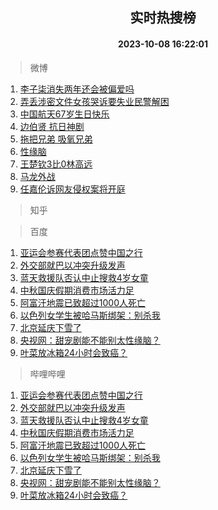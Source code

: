 <div align="center"><h2>实时热搜榜</h2><h4>2023-10-08 16:22:01</h4></div>

> 微博  

1. [李子柒消失两年还会被偏爱吗](https://s.weibo.com/weibo?q=%23%E6%9D%8E%E5%AD%90%E6%9F%92%E6%B6%88%E5%A4%B1%E4%B8%A4%E5%B9%B4%E8%BF%98%E4%BC%9A%E8%A2%AB%E5%81%8F%E7%88%B1%E5%90%97%23&t=31&band_rank=1&Refer=top)<br />
2. [弄丢涉密文件女孩哭诉要失业民警解困](https://s.weibo.com/weibo?q=%23%E5%BC%84%E4%B8%A2%E6%B6%89%E5%AF%86%E6%96%87%E4%BB%B6%E5%A5%B3%E5%AD%A9%E5%93%AD%E8%AF%89%E8%A6%81%E5%A4%B1%E4%B8%9A%E6%B0%91%E8%AD%A6%E8%A7%A3%E5%9B%B0%23&t=31&band_rank=2&Refer=top)<br />
3. [中国航天67岁生日快乐](https://s.weibo.com/weibo?q=%23%E4%B8%AD%E5%9B%BD%E8%88%AA%E5%A4%A967%E5%B2%81%E7%94%9F%E6%97%A5%E5%BF%AB%E4%B9%90%23&t=31&band_rank=3&Refer=top)<br />
4. [边伯贤 抗日神剧](https://s.weibo.com/weibo?q=%E8%BE%B9%E4%BC%AF%E8%B4%A4%20%E6%8A%97%E6%97%A5%E7%A5%9E%E5%89%A7&t=31&band_rank=4&Refer=top)<br />
5. [拖把兄弟 吸氧兄弟](https://s.weibo.com/weibo?q=%E6%8B%96%E6%8A%8A%E5%85%84%E5%BC%9F%20%E5%90%B8%E6%B0%A7%E5%85%84%E5%BC%9F&t=31&band_rank=5&Refer=top)<br />
6. [性缘脑](https://s.weibo.com/weibo?q=%E6%80%A7%E7%BC%98%E8%84%91&t=31&band_rank=6&Refer=top)<br />
7. [王楚钦3比0林高远](https://s.weibo.com/weibo?q=%23%E7%8E%8B%E6%A5%9A%E9%92%A63%E6%AF%940%E6%9E%97%E9%AB%98%E8%BF%9C%23&t=31&band_rank=7&Refer=top)<br />
8. [马龙外战](https://s.weibo.com/weibo?q=%E9%A9%AC%E9%BE%99%E5%A4%96%E6%88%98&t=31&band_rank=8&Refer=top)<br />
9. [任嘉伦诉网友侵权案将开庭](https://s.weibo.com/weibo?q=%23%E4%BB%BB%E5%98%89%E4%BC%A6%E8%AF%89%E7%BD%91%E5%8F%8B%E4%BE%B5%E6%9D%83%E6%A1%88%E5%B0%86%E5%BC%80%E5%BA%AD%23&t=31&band_rank=9&Refer=top)<br />

> 知乎  


> 百度  

1. [亚运会参赛代表团点赞中国之行](https://www.baidu.com/s?wd=%E4%BA%9A%E8%BF%90%E4%BC%9A%E5%8F%82%E8%B5%9B%E4%BB%A3%E8%A1%A8%E5%9B%A2%E7%82%B9%E8%B5%9E%E4%B8%AD%E5%9B%BD%E4%B9%8B%E8%A1%8C&sa=fyb_news&rsv_dl=fyb_news)<br />
2. [外交部就巴以冲突升级发声](https://www.baidu.com/s?wd=%E5%A4%96%E4%BA%A4%E9%83%A8%E5%B0%B1%E5%B7%B4%E4%BB%A5%E5%86%B2%E7%AA%81%E5%8D%87%E7%BA%A7%E5%8F%91%E5%A3%B0&sa=fyb_news&rsv_dl=fyb_news)<br />
3. [蓝天救援队否认中止搜救4岁女童](https://www.baidu.com/s?wd=%E8%93%9D%E5%A4%A9%E6%95%91%E6%8F%B4%E9%98%9F%E5%90%A6%E8%AE%A4%E4%B8%AD%E6%AD%A2%E6%90%9C%E6%95%914%E5%B2%81%E5%A5%B3%E7%AB%A5&sa=fyb_news&rsv_dl=fyb_news)<br />
4. [中秋国庆假期消费市场活力足](https://www.baidu.com/s?wd=%E4%B8%AD%E7%A7%8B%E5%9B%BD%E5%BA%86%E5%81%87%E6%9C%9F%E6%B6%88%E8%B4%B9%E5%B8%82%E5%9C%BA%E6%B4%BB%E5%8A%9B%E8%B6%B3&sa=fyb_news&rsv_dl=fyb_news)<br />
5. [阿富汗地震已致超过1000人死亡](https://www.baidu.com/s?wd=%E9%98%BF%E5%AF%8C%E6%B1%97%E5%9C%B0%E9%9C%87%E5%B7%B2%E8%87%B4%E8%B6%85%E8%BF%871000%E4%BA%BA%E6%AD%BB%E4%BA%A1&sa=fyb_news&rsv_dl=fyb_news)<br />
6. [以色列女学生被哈马斯绑架：别杀我](https://www.baidu.com/s?wd=%E4%BB%A5%E8%89%B2%E5%88%97%E5%A5%B3%E5%AD%A6%E7%94%9F%E8%A2%AB%E5%93%88%E9%A9%AC%E6%96%AF%E7%BB%91%E6%9E%B6%EF%BC%9A%E5%88%AB%E6%9D%80%E6%88%91&sa=fyb_news&rsv_dl=fyb_news)<br />
7. [北京延庆下雪了](https://www.baidu.com/s?wd=%E5%8C%97%E4%BA%AC%E5%BB%B6%E5%BA%86%E4%B8%8B%E9%9B%AA%E4%BA%86&sa=fyb_news&rsv_dl=fyb_news)<br />
8. [央视网：甜宠剧能不能别太性缘脑？](https://www.baidu.com/s?wd=%E5%A4%AE%E8%A7%86%E7%BD%91%EF%BC%9A%E7%94%9C%E5%AE%A0%E5%89%A7%E8%83%BD%E4%B8%8D%E8%83%BD%E5%88%AB%E5%A4%AA%E6%80%A7%E7%BC%98%E8%84%91%EF%BC%9F&sa=fyb_news&rsv_dl=fyb_news)<br />
9. [叶菜放冰箱24小时会致癌？](https://www.baidu.com/s?wd=%E5%8F%B6%E8%8F%9C%E6%94%BE%E5%86%B0%E7%AE%B124%E5%B0%8F%E6%97%B6%E4%BC%9A%E8%87%B4%E7%99%8C%EF%BC%9F&sa=fyb_news&rsv_dl=fyb_news)<br />

> 哔哩哔哩  

1. [亚运会参赛代表团点赞中国之行](https://www.baidu.com/s?wd=%E4%BA%9A%E8%BF%90%E4%BC%9A%E5%8F%82%E8%B5%9B%E4%BB%A3%E8%A1%A8%E5%9B%A2%E7%82%B9%E8%B5%9E%E4%B8%AD%E5%9B%BD%E4%B9%8B%E8%A1%8C&sa=fyb_news&rsv_dl=fyb_news)<br />
2. [外交部就巴以冲突升级发声](https://www.baidu.com/s?wd=%E5%A4%96%E4%BA%A4%E9%83%A8%E5%B0%B1%E5%B7%B4%E4%BB%A5%E5%86%B2%E7%AA%81%E5%8D%87%E7%BA%A7%E5%8F%91%E5%A3%B0&sa=fyb_news&rsv_dl=fyb_news)<br />
3. [蓝天救援队否认中止搜救4岁女童](https://www.baidu.com/s?wd=%E8%93%9D%E5%A4%A9%E6%95%91%E6%8F%B4%E9%98%9F%E5%90%A6%E8%AE%A4%E4%B8%AD%E6%AD%A2%E6%90%9C%E6%95%914%E5%B2%81%E5%A5%B3%E7%AB%A5&sa=fyb_news&rsv_dl=fyb_news)<br />
4. [中秋国庆假期消费市场活力足](https://www.baidu.com/s?wd=%E4%B8%AD%E7%A7%8B%E5%9B%BD%E5%BA%86%E5%81%87%E6%9C%9F%E6%B6%88%E8%B4%B9%E5%B8%82%E5%9C%BA%E6%B4%BB%E5%8A%9B%E8%B6%B3&sa=fyb_news&rsv_dl=fyb_news)<br />
5. [阿富汗地震已致超过1000人死亡](https://www.baidu.com/s?wd=%E9%98%BF%E5%AF%8C%E6%B1%97%E5%9C%B0%E9%9C%87%E5%B7%B2%E8%87%B4%E8%B6%85%E8%BF%871000%E4%BA%BA%E6%AD%BB%E4%BA%A1&sa=fyb_news&rsv_dl=fyb_news)<br />
6. [以色列女学生被哈马斯绑架：别杀我](https://www.baidu.com/s?wd=%E4%BB%A5%E8%89%B2%E5%88%97%E5%A5%B3%E5%AD%A6%E7%94%9F%E8%A2%AB%E5%93%88%E9%A9%AC%E6%96%AF%E7%BB%91%E6%9E%B6%EF%BC%9A%E5%88%AB%E6%9D%80%E6%88%91&sa=fyb_news&rsv_dl=fyb_news)<br />
7. [北京延庆下雪了](https://www.baidu.com/s?wd=%E5%8C%97%E4%BA%AC%E5%BB%B6%E5%BA%86%E4%B8%8B%E9%9B%AA%E4%BA%86&sa=fyb_news&rsv_dl=fyb_news)<br />
8. [央视网：甜宠剧能不能别太性缘脑？](https://www.baidu.com/s?wd=%E5%A4%AE%E8%A7%86%E7%BD%91%EF%BC%9A%E7%94%9C%E5%AE%A0%E5%89%A7%E8%83%BD%E4%B8%8D%E8%83%BD%E5%88%AB%E5%A4%AA%E6%80%A7%E7%BC%98%E8%84%91%EF%BC%9F&sa=fyb_news&rsv_dl=fyb_news)<br />
9. [叶菜放冰箱24小时会致癌？](https://www.baidu.com/s?wd=%E5%8F%B6%E8%8F%9C%E6%94%BE%E5%86%B0%E7%AE%B124%E5%B0%8F%E6%97%B6%E4%BC%9A%E8%87%B4%E7%99%8C%EF%BC%9F&sa=fyb_news&rsv_dl=fyb_news)<br />
